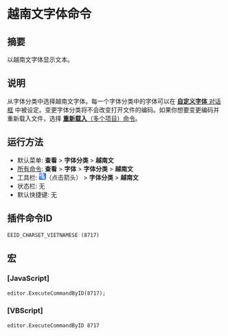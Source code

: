 # 越南文字体命令

## 摘要

以越南文字体显示文本。

## 说明

从字体分类中选择越南文字体。每一个字体分类中的字体可以在 [**自定义字体** 对话框](../../dlg/properties/font/index) 中被设定。变更字体分类将不会改变打开文件的编码。如果你想要变更编码并重新载入文件，选择 [**重新载入**（多个项目）命令](../file/file_reload_defined)。

## 运行方法

- 默认菜单: **查看** \> **字体分类** \> **越南文**
- [所有命令](../tools/all_commands): **查看** \> **字体** >
**字体分类** \> **越南文**
- 工具栏: ![](../../images/fontpopup.png)（点击箭头） \> **字体分类** \> **越南文**
- 状态栏: 无
- 默认快捷键: 无

## 插件命令ID

```
EEID_CHARSET_VIETNAMESE (8717)
```

## 宏

### \[JavaScript\]

```
editor.ExecuteCommandByID(8717);
```

### \[VBScript\]

```
editor.ExecuteCommandByID 8717
```
